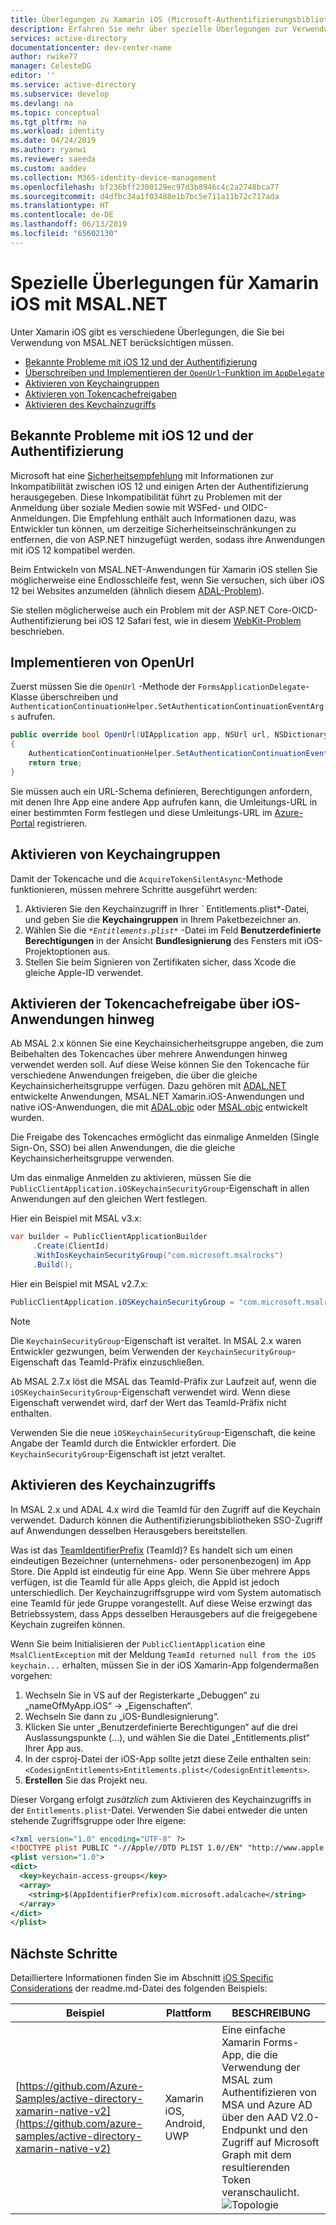 ```yaml
---
title: Überlegungen zu Xamarin iOS (Microsoft-Authentifizierungsbibliothek für .NET) | Azure
description: Erfahren Sie mehr über spezielle Überlegungen zur Verwendung von Xamarin iOS mit der Microsoft-Authentifizierungsbibliothek für .NET (MSAL.NET).
services: active-directory
documentationcenter: dev-center-name
author: rwike77
manager: CelesteDG
editor: ''
ms.service: active-directory
ms.subservice: develop
ms.devlang: na
ms.topic: conceptual
ms.tgt_pltfrm: na
ms.workload: identity
ms.date: 04/24/2019
ms.author: ryanwi
ms.reviewer: saeeda
ms.custom: aaddev
ms.collection: M365-identity-device-management
ms.openlocfilehash: bf236bff2300129ec97d3b8946c4c2a2748bca77
ms.sourcegitcommit: d4dfbc34a1f03488e1b7bc5e711a11b72c717ada
ms.translationtype: HT
ms.contentlocale: de-DE
ms.lasthandoff: 06/13/2019
ms.locfileid: "65602130"
---
```

# <a name="xamarin-ios-specific-considerations-with-msalnet"></a>Spezielle Überlegungen für Xamarin iOS mit MSAL.NET
Unter Xamarin iOS gibt es verschiedene Überlegungen, die Sie bei Verwendung von MSAL.NET berücksichtigen müssen.

- [Bekannte Probleme mit iOS 12 und der Authentifizierung](#known-issues-with-ios-12-and-authentication)
- [Überschreiben und Implementieren der `OpenUrl`-Funktion im `AppDelegate`](#implement-openurl)
- [Aktivieren von Keychaingruppen](#enable-keychain-groups)
- [Aktivieren von Tokencachefreigaben](#enable-token-cache-sharing-across-ios-applications)
- [Aktivieren des Keychainzugriffs](#enable-keychain-access)

## <a name="known-issues-with-ios-12-and-authentication"></a>Bekannte Probleme mit iOS 12 und der Authentifizierung
Microsoft hat eine [Sicherheitsempfehlung](https://github.com/aspnet/AspNetCore/issues/4647) mit Informationen zur Inkompatibilität zwischen iOS 12 und einigen Arten der Authentifizierung herausgegeben. Diese Inkompatibilität führt zu Problemen mit der Anmeldung über soziale Medien sowie mit WSFed- und OIDC-Anmeldungen. Die Empfehlung enthält auch Informationen dazu, was Entwickler tun können, um derzeitige Sicherheitseinschränkungen zu entfernen, die von ASP.NET hinzugefügt werden, sodass ihre Anwendungen mit iOS 12 kompatibel werden.  

Beim Entwickeln von MSAL.NET-Anwendungen für Xamarin iOS stellen Sie möglicherweise eine Endlosschleife fest, wenn Sie versuchen, sich über iOS 12 bei Websites anzumelden (ähnlich diesem [ADAL-Problem](https://github.com/AzureAD/azure-activedirectory-library-for-dotnet/issues/1329)). 

Sie stellen möglicherweise auch ein Problem mit der ASP.NET Core-OICD-Authentifizierung bei iOS 12 Safari fest, wie in diesem [WebKit-Problem](https://bugs.webkit.org/show_bug.cgi?id=188165) beschrieben.

## <a name="implement-openurl"></a>Implementieren von OpenUrl

Zuerst müssen Sie die `OpenUrl` -Methode der `FormsApplicationDelegate`-Klasse überschreiben und `AuthenticationContinuationHelper.SetAuthenticationContinuationEventArgs` aufrufen.

```csharp
public override bool OpenUrl(UIApplication app, NSUrl url, NSDictionary options)
{
    AuthenticationContinuationHelper.SetAuthenticationContinuationEventArgs(url);
    return true;
}
```

Sie müssen auch ein URL-Schema definieren, Berechtigungen anfordern, mit denen Ihre App eine andere App aufrufen kann, die Umleitungs-URL in einer bestimmten Form festlegen und diese Umleitungs-URL im [Azure-Portal](https://portal.azure.com) registrieren.

## <a name="enable-keychain-groups"></a>Aktivieren von Keychaingruppen

Damit der Tokencache und die `AcquireTokenSilentAsync`-Methode funktionieren, müssen mehrere Schritte ausgeführt werden:
1. Aktivieren Sie den Keychainzugriff in Ihrer *`* Entitlements.plist*-Datei, und geben Sie die **Keychaingruppen** in Ihrem Paketbezeichner an.
2. Wählen Sie die *`*Entitlements.plist*`* -Datei im Feld **Benutzerdefinierte Berechtigungen** in der Ansicht **Bundlesignierung** des Fensters mit iOS-Projektoptionen aus.
3. Stellen Sie beim Signieren von Zertifikaten sicher, dass Xcode die gleiche Apple-ID verwendet.

## <a name="enable-token-cache-sharing-across-ios-applications"></a>Aktivieren der Tokencachefreigabe über iOS-Anwendungen hinweg

Ab MSAL 2.x können Sie eine Keychainsicherheitsgruppe angeben, die zum Beibehalten des Tokencaches über mehrere Anwendungen hinweg verwendet werden soll. Auf diese Weise können Sie den Tokencache für verschiedene Anwendungen freigeben, die über die gleiche Keychainsicherheitsgruppe verfügen. Dazu gehören mit [ADAL.NET](https://aka.ms/adal-net) entwickelte Anwendungen, MSAL.NET Xamarin.iOS-Anwendungen und native iOS-Anwendungen, die mit [ADAL.objc](https://github.com/AzureAD/azure-activedirectory-library-for-objc) oder [MSAL.objc](https://github.com/AzureAD/microsoft-authentication-library-for-objc) entwickelt wurden.

Die Freigabe des Tokencaches ermöglicht das einmalige Anmelden (Single Sign-On, SSO) bei allen Anwendungen, die die gleiche Keychainsicherheitsgruppe verwenden.

Um das einmalige Anmelden zu aktivieren, müssen Sie die `PublicClientApplication.iOSKeychainSecurityGroup`-Eigenschaft in allen Anwendungen auf den gleichen Wert festlegen.

Hier ein Beispiel mit MSAL v3.x:
```csharp
var builder = PublicClientApplicationBuilder
     .Create(ClientId)
     .WithIosKeychainSecurityGroup("com.microsoft.msalrocks")
     .Build();
```

Hier ein Beispiel mit MSAL v2.7.x:

```csharp
PublicClientApplication.iOSKeychainSecurityGroup = "com.microsoft.msalrocks";
```

> [!NOTE]
> Die `KeychainSecurityGroup`-Eigenschaft ist veraltet. In MSAL 2.x waren Entwickler gezwungen, beim Verwenden der `KeychainSecurityGroup`-Eigenschaft das TeamId-Präfix einzuschließen. 
> 
> Ab MSAL 2.7.x löst die MSAL das TeamId-Präfix zur Laufzeit auf, wenn die `iOSKeychainSecurityGroup`-Eigenschaft verwendet wird. Wenn diese Eigenschaft verwendet wird, darf der Wert das TeamId-Präfix nicht enthalten. 
> 
> Verwenden Sie die neue `iOSKeychainSecurityGroup`-Eigenschaft, die keine Angabe der TeamId durch die Entwickler erfordert. Die `KeychainSecurityGroup`-Eigenschaft ist jetzt veraltet. 

## <a name="enable-keychain-access"></a>Aktivieren des Keychainzugriffs

In MSAL 2.x und ADAL 4.x wird die TeamId für den Zugriff auf die Keychain verwendet. Dadurch können die Authentifizierungsbibliotheken SSO-Zugriff auf Anwendungen desselben Herausgebers bereitstellen. 

Was ist das [TeamIdentifierPrefix](/xamarin/ios/deploy-test/provisioning/entitlements?tabs=vsmac) (TeamId)? Es handelt sich um einen eindeutigen Bezeichner (unternehmens- oder personenbezogen) im App Store. Die AppId ist eindeutig für eine App. Wenn Sie über mehrere Apps verfügen, ist die TeamId für alle Apps gleich, die AppId ist jedoch unterschiedlich. Der Keychainzugriffsgruppe wird vom System automatisch eine TeamId für jede Gruppe vorangestellt. Auf diese Weise erzwingt das Betriebssystem, dass Apps desselben Herausgebers auf die freigegebene Keychain zugreifen können. 

Wenn Sie beim Initialisieren der `PublicClientApplication` eine `MsalClientException` mit der Meldung `TeamId returned null from the iOS keychain...` erhalten, müssen Sie in der iOS Xamarin-App folgendermaßen vorgehen:

1. Wechseln Sie in VS auf der Registerkarte „Debuggen“ zu „nameOfMyApp.iOS“ -> „Eigenschaften“.
2. Wechseln Sie dann zu „iOS-Bundlesignierung“. 
3. Klicken Sie unter „Benutzerdefinierte Berechtigungen“ auf die drei Auslassungspunkte (...), und wählen Sie die Datei „Entitlements.plist“ Ihrer App aus.
4. In der csproj-Datei der iOS-App sollte jetzt diese Zeile enthalten sein: `<CodesignEntitlements>Entitlements.plist</CodesignEntitlements>`.
5. **Erstellen** Sie das Projekt neu.

Dieser Vorgang erfolgt *zusätzlich* zum Aktivieren des Keychainzugriffs in der `Entitlements.plist`-Datei. Verwenden Sie dabei entweder die unten stehende Zugriffsgruppe oder Ihre eigene:

```xml
<?xml version="1.0" encoding="UTF-8" ?>
<!DOCTYPE plist PUBLIC "-//Apple//DTD PLIST 1.0//EN" "http://www.apple.com/DTDs/PropertyList-1.0.dtd">
<plist version="1.0">
<dict>
  <key>keychain-access-groups</key>
  <array>
    <string>$(AppIdentifierPrefix)com.microsoft.adalcache</string>
  </array>
</dict>
</plist>
```

## <a name="next-steps"></a>Nächste Schritte

Detailliertere Informationen finden Sie im Abschnitt [iOS Specific Considerations](https://github.com/azure-samples/active-directory-xamarin-native-v2#ios-specific-considerations) der readme.md-Datei des folgenden Beispiels:

Beispiel | Plattform | BESCHREIBUNG 
------ | -------- | -----------
[https://github.com/Azure-Samples/active-directory-xamarin-native-v2](https://github.com/azure-samples/active-directory-xamarin-native-v2) | Xamarin iOS, Android, UWP | Eine einfache Xamarin Forms-App, die die Verwendung der MSAL zum Authentifizieren von MSA und Azure AD über den AAD V2.0-Endpunkt und den Zugriff auf Microsoft Graph mit dem resultierenden Token veranschaulicht. <br>![Topologie](media/msal-net-xamarin-ios-considerations/topology.png)